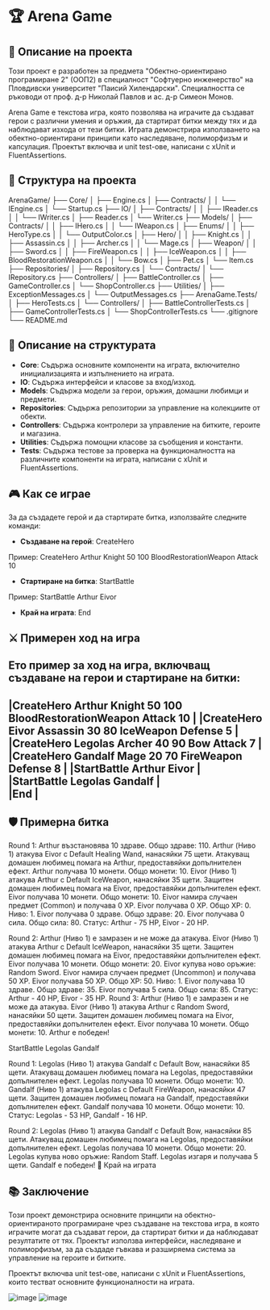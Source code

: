 # 🏆 Arena Game

## 📝 Описание на проекта

Този проект е разработен за предмета "Обектно-ориентирано програмиране 2" (ООП2) в специалност "Софтуерно инженерство" на Пловдивски университет "Паисий Хилендарски". Специалността се ръководи от проф. д-р Николай Павлов и ас. д-р Симеон Монов.

Arena Game е текстова игра, която позволява на играчите да създават герои с различни умения и оръжия, да стартират битки между тях и да наблюдават изхода от тези битки. Играта демонстрира използването на обектно-ориентирани принципи като наследяване, полиморфизъм и капсулация. Проектът включва и unit test-ове, написани с xUnit и FluentAssertions.

## 📁 Структура на проекта
ArenaGame/
├── Core/
│ ├── Engine.cs
│ ├── Contracts/
│ │ └── IEngine.cs
│ └── Startup.cs
├── IO/
│ ├── Contracts/
│ │ ├── IReader.cs
│ │ └── IWriter.cs
│ ├── Reader.cs
│ └── Writer.cs
├── Models/
│ ├── Contracts/
│ │ ├── IHero.cs
│ │ └── IWeapon.cs
│ ├── Enums/
│ │ ├── HeroType.cs
│ │ └── OutputColor.cs
│ ├── Hero/
│ │ ├── Knight.cs
│ │ ├── Assassin.cs
│ │ ├── Archer.cs
│ │ └── Mage.cs
│ ├── Weapon/
│ │ ├── Sword.cs
│ │ ├── FireWeapon.cs
│ │ ├── IceWeapon.cs
│ │ ├── BloodRestorationWeapon.cs
│ │ └── Bow.cs
│ ├── Pet.cs
│ └── Item.cs
├── Repositories/
│ ├── Repository.cs
│ └── Contracts/
│ └── IRepository.cs
├── Controllers/
│ ├── BattleController.cs
│ ├── GameController.cs
│ └── ShopController.cs
├── Utilities/
│ ├── ExceptionMessages.cs
│ └── OutputMessages.cs
├── ArenaGame.Tests/
│ ├── HeroTests.cs
│ └── Controllers/
│ ├── BattleControllerTests.cs
│ ├── GameControllerTests.cs
│ └── ShopControllerTests.cs
└── .gitignore
└── README.md

## 📂 Описание на структурата

- **Core**: Съдържа основните компоненти на играта, включително инициализацията и изпълнението на играта.
- **IO**: Съдържа интерфейси и класове за вход/изход.
- **Models**: Съдържа модели за герои, оръжия, домашни любимци и предмети.
- **Repositories**: Съдържа репозитории за управление на колекциите от обекти.
- **Controllers**: Съдържа контролери за управление на битките, героите и магазина.
- **Utilities**: Съдържа помощни класове за съобщения и константи.
- **Tests**: Съдържа тестове за проверка на функционалността на различните компоненти на играта, написани с xUnit и FluentAssertions.

## 🎮 Как се играе

За да създадете герой и да стартирате битка, използвайте следните команди:

- **Създаване на герой**:
CreateHero <Name> <HeroType> <Armor> <Strength> <WeaponType> <PetType> <PetEffect>

Пример:
CreateHero Arthur Knight 50 100 BloodRestorationWeapon Attack 10

- **Стартиране на битка**:
StartBattle <AttackerName> <DefenderName>

Пример:
StartBattle Arthur Eivor

- **Край на играта**:
End


## ⚔️ Примерен ход на игра

Ето пример за ход на игра, включващ създаване на герои и стартиране на битки:
----------------------------------------------------------------------
|CreateHero Arthur Knight 50 100 BloodRestorationWeapon Attack 10    |
|CreateHero Eivor Assassin 30 80 IceWeapon Defense 5                 |
|CreateHero Legolas Archer 40 90 Bow Attack 7                        | 
|CreateHero Gandalf Mage 20 70 FireWeapon Defense 8                  |
|StartBattle Arthur Eivor                                            |
|StartBattle Legolas Gandalf                                         |   
|End                                                                 |
----------------------------------------------------------------------

## 🛡️ Примерна битка
Round 1:
Arthur възстановява 10 здраве. Общо здраве: 110.
Arthur (Ниво 1) атакува Eivor с Default Healing Wand, нанасяйки 75 щети.
Атакуващ домашен любимец помага на Arthur, предоставяйки допълнителен ефект.
Arthur получава 10 монети. Общо монети: 10.
Eivor (Ниво 1) атакува Arthur с Default IceWeapon, нанасяйки 35 щети.
Защитен домашен любимец помага на Eivor, предоставяйки допълнителен ефект.
Eivor получава 10 монети. Общо монети: 10.
Eivor намира случаен предмет (Common) и получава 0 XP.
Eivor получава 0 XP. Общо XP: 0. Ниво: 1.
Eivor получава 0 здраве. Общо здраве: 20.
Eivor получава 0 сила. Общо сила: 80.
Статус: Arthur - 75 HP, Eivor - 20 HP.

Round 2:
Arthur (Ниво 1) е замразен и не може да атакува.
Eivor (Ниво 1) атакува Arthur с Default IceWeapon, нанасяйки 35 щети.
Защитен домашен любимец помага на Eivor, предоставяйки допълнителен ефект.
Eivor получава 10 монети. Общо монети: 20.
Eivor купува ново оръжие: Random Sword.
Eivor намира случаен предмет (Uncommon) и получава 50 XP.
Eivor получава 50 XP. Общо XP: 50. Ниво: 1.
Eivor получава 10 здраве. Общо здраве: 35.
Eivor получава 5 сила. Общо сила: 85.
Статус: Arthur - 40 HP, Eivor - 35 HP.
Round 3:
Arthur (Ниво 1) е замразен и не може да атакува.
Eivor (Ниво 1) атакува Arthur с Random Sword, нанасяйки 50 щети.
Защитен домашен любимец помага на Eivor, предоставяйки допълнителен ефект.
Eivor получава 10 монети. Общо монети: 10.
Arthur е победен!

StartBattle Legolas Gandalf

Round 1:
Legolas (Ниво 1) атакува Gandalf с Default Bow, нанасяйки 85 щети.
Атакуващ домашен любимец помага на Legolas, предоставяйки допълнителен ефект.
Legolas получава 10 монети. Общо монети: 10.
Gandalf (Ниво 1) атакува Legolas с Default FireWeapon, нанасяйки 47 щети.
Защитен домашен любимец помага на Gandalf, предоставяйки допълнителен ефект.
Gandalf получава 10 монети. Общо монети: 10.
Статус: Legolas - 53 HP, Gandalf - 16 HP.

Round 2:
Legolas (Ниво 1) атакува Gandalf с Default Bow, нанасяйки 85 щети.
Атакуващ домашен любимец помага на Legolas, предоставяйки допълнителен ефект.
Legolas получава 10 монети. Общо монети: 20.
Legolas купува ново оръжие: Random Staff.
Legolas изгаря и получава 5 щети.
Gandalf е победен!
🏁 Край на играта

## 📚 Заключение
Този проект демонстрира основните принципи на обектно-ориентираното програмиране чрез създаване на текстова игра, в която играчите могат да създават герои, да стартират битки и да наблюдават резултатите от тях. Проектът използва интерфейси, наследяване и полиморфизъм, за да създаде гъвкава и разширяема система за управление на героите и битките.

Проектът включва unit test-ове, написани с xUnit и FluentAssertions, които тестват основните функционалности на играта.

  ![image](https://github.com/AtanasG6/Arena-Game-Project/assets/92335834/3d3d97dd-f323-4c55-9239-7abe7430416c)                     ![image](https://github.com/AtanasG6/Arena-Game-Project/assets/92335834/a861f0f7-5c4a-4f6f-af96-9e9c0cbcc9f0)



